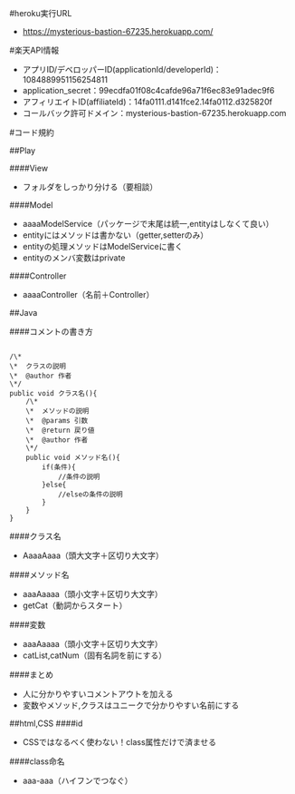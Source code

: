 #heroku実行URL
- https://mysterious-bastion-67235.herokuapp.com/

#楽天API情報
- アプリID/デベロッパーID(applicationId/developerId)：1084889951156254811
- application_secret：99ecdfa01f08c4cafde96a71f6ec83e91adec9f6
- アフィリエイトID(affiliateId)：14fa0111.d141fce2.14fa0112.d325820f
- コールバック許可ドメイン：mysterious-bastion-67235.herokuapp.com

#コード規約

##Play

####View
- フォルダをしっかり分ける（要相談）

####Model
- aaaaModelService（パッケージで末尾は統一,entityはしなくて良い）
- entityにはメソッドは書かない（getter,setterのみ）
- entityの処理メソッドはModelServiceに書く
- entityのメンバ変数はprivate

####Controller
- aaaaController（名前＋Controller）


##Java

####コメントの書き方
<pre><code>
/\*   
\*	クラスの説明   
\*	@author 作者   
\*/   
public void クラス名(){   
	/\*   
	\*	メソッドの説明   
	\*	@params 引数   
	\*	@return 戻り値   
	\*	@author 作者   
	\*/	   
	public void メソッド名(){   
		if(条件){   
			//条件の説明   
		}else{   
			//elseの条件の説明   
		}   
	}   
}
</code></pre>

####クラス名
- AaaaAaaa（頭大文字＋区切り大文字）

####メソッド名
- aaaAaaaa（頭小文字＋区切り大文字）
- getCat（動詞からスタート）

####変数
- aaaAaaaa（頭小文字＋区切り大文字）
- catList,catNum（固有名詞を前にする）

####まとめ
- 人に分かりやすいコメントアウトを加える
- 変数やメソッド,クラスはユニークで分かりやすい名前にする


##html,CSS
####id
- CSSではなるべく使わない！class属性だけで済ませる

####class命名
- aaa-aaa（ハイフンでつなぐ）

